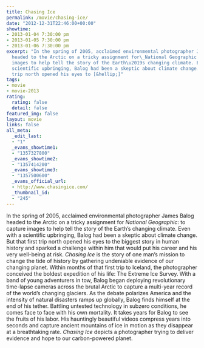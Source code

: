 ```yaml
---
title: Chasing Ice
permalink: /movie/chasing-ice/
date: "2012-12-31T22:46:00+00:00"
showtime:
- 2013-01-04 7:30:00 pm
- 2013-01-05 7:30:00 pm
- 2013-01-06 7:30:00 pm
excerpt: "In the spring of 2005, acclaimed environmental photographer James Balog
  headed to the Arctic on a tricky assignment for\_National Geographic: to capture
  images to help tell the story of the Earth\u2019s changing climate. Even with a
  scientific upbringing, Balog had been a skeptic about climate change. But that first
  trip north opened his eyes to [&hellip;]"
tags:
- movie
- movie-2013
rating:
  rating: false
  detail: false
featured_img: false
layout: movie
links: false
all_meta:
  _edit_last:
  - "1"
  _evans_showtime1:
  - "1357327800"
  _evans_showtime2:
  - "1357414200"
  _evans_showtime3:
  - "1357500600"
  _evans_official_url:
  - http://www.chasingice.com/
  _thumbnail_id:
  - "245"
---
```


In the spring of 2005, acclaimed environmental photographer James Balog headed to the Arctic on a tricky assignment for *National Geographic*: to capture images to help tell the story of the Earth’s changing climate. Even with a scientific upbringing, Balog had been a skeptic about climate change. But that first trip north opened his eyes to the biggest story in human history and sparked a challenge within him that would put his career and his very well-being at risk.  *Chasing Ice*  is the story of one man’s mission to change the tide of history by gathering undeniable evidence of our changing planet. Within months of that first trip to Iceland, the photographer conceived the boldest expedition of his life: The Extreme Ice Survey. With a band of young adventurers in tow, Balog began deploying revolutionary time-lapse cameras across the brutal Arctic to capture a multi-year record of the world’s changing glaciers. As the debate polarizes America and the intensity of natural disasters ramps up globally, Balog finds himself at the end of his tether. Battling untested technology in subzero conditions, he comes face to face with his own mortality. It takes years for Balog to see the fruits of his labor. His hauntingly beautiful videos compress years into seconds and capture ancient mountains of ice in motion as they disappear at a breathtaking rate.  *Chasing Ice*  depicts a photographer trying to deliver evidence and hope to our carbon-powered planet.